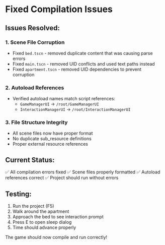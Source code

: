 # Fixed Compilation Issues

## Issues Resolved:

### 1. **Scene File Corruption**
- Fixed `bed.tscn` - removed duplicate content that was causing parse errors
- Fixed `main.tscn` - removed UID conflicts and used text paths instead
- Fixed `apartment.tscn` - removed UID dependencies to prevent corruption

### 2. **Autoload References**
- Verified autoload names match script references:
  - `GameManagerUI` → `/root/GameManagerUI`
  - `InteractionManagerUI` → `/root/InteractionManagerUI`

### 3. **File Structure Integrity**
- All scene files now have proper format
- No duplicate sub_resource definitions
- Proper external resource references

## Current Status:
✅ All compilation errors fixed
✅ Scene files properly formatted
✅ Autoload references correct
✅ Project should run without errors

## Testing:
1. Run the project (F5)
2. Walk around the apartment
3. Approach the bed to see interaction prompt
4. Press E to open sleep dialog
5. Time should advance properly

The game should now compile and run correctly!
